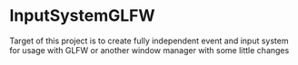 # InputSystemGLFW

Target of this project is to create fully independent event and input system for usage with GLFW or another window manager with some little changes
